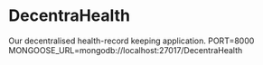 # DecentraHealth
Our decentralised health-record keeping application.
PORT=8000
MONGOOSE_URL=mongodb://localhost:27017/DecentraHealth